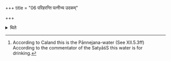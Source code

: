 +++
title = "06 परिहरन्ति पत्नीभ्य उदकम्"

+++

<details><summary>थिते</summary>

6. (The assistants of the Adhvaryu) bring water[^1] to the wives of the sacrificers.  

[^1]: According to Caland this is the Pānnejana-water (See XII.5.3ff) According to the commentator of the SatyāśS this water is for drinking. 
</details>
